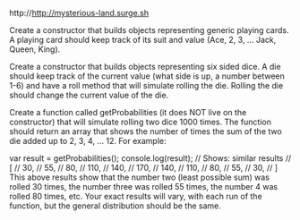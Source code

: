 http://http://mysterious-land.surge.sh

Create a constructor that builds objects representing generic playing cards. A playing card should keep track of its suit and value (Ace, 2, 3, ... Jack, Queen, King).

Create a constructor that builds objects representing six sided dice. A die should keep track of the current value (what side is up, a number between 1-6) and have a roll method that will simulate rolling the die. Rolling the die should change the current value of the die.

Create a function called getProbabilities (it does NOT live on the constructor) that will simulate rolling two dice 1000 times. The function should return an array that shows the number of times the sum of the two die added up to 2, 3, 4, ... 12. For example:

var result = getProbabilities();
console.log(result);
// Shows: similar results
// [
//    30,
//    55,
//    80,
//    110,
//    140,
//    170,
//    140,
//    110,
//    80,
//    55,
//    30,
// ]
This above results show that the number two (least possible sum) was rolled 30 times, the number three was rolled 55 times, the number 4 was rolled 80 times, etc. Your exact results will vary, with each run of the function, but the general distribution should be the same.
